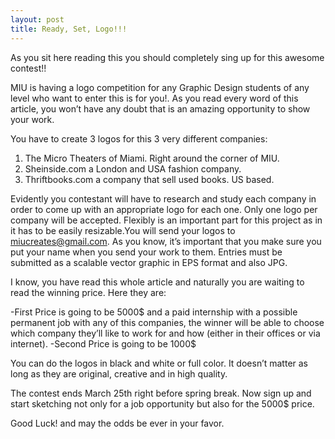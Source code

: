 ```yaml
---
layout: post
title: Ready, Set, Logo!!!
---
```



As you sit here reading this you should completely sing up for this awesome contest!!

MIU is having a logo competition for any Graphic Design students of any level who want to enter this is for you!. As you read every word of this article, you won’t have any doubt that is an amazing opportunity to show your work.

You have to create 3 logos for this 3 very different companies:

1. The Micro Theaters of Miami. Right around the corner of MIU.
2. Sheinside.com a London and USA fashion company.
3. Thriftbooks.com a company that sell used books. US based. 

Evidently you contestant will have to research and study each company in order to come up with an appropriate logo for each one. 
Only one logo per company will be accepted. Flexibly is an important part for this project as in it has to be easily resizable.You will send your logos to miucreates@gmail.com. As you know, it’s important that you make sure you put your name when you send your work to them. 
Entries must be submitted as a scalable vector graphic in EPS format and also JPG. 

I know, you have read this whole article and naturally you are waiting to read the winning price.
Here they are:

-First Price is going to be 5000$ and a paid internship with a possible permanent job with any of this companies, the winner will be able to choose which company they’ll like to work for and how (either in their offices or via internet).
-Second Price is going to be 1000$

You can do the logos in black and white or full color. It doesn’t matter as long as they are original, creative and in high quality. 

The contest ends March 25th right before spring break. Now sign up and start sketching not only for a job opportunity but also for the 5000$ price.

Good Luck! and may the odds be ever in your favor.
